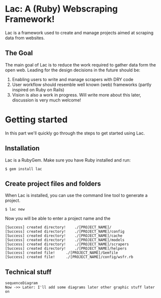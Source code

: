 # Lac: A (Ruby) Webscraping Framework!

Lac is a framework used to create and manage projects aimed at scraping data from websites.

## The Goal
The main goal of Lac is to reduce the work required to gather data form the open web. Leading for the design decisions in the future should be:

 1. Enabling users to write and manage scrapers with DRY code
 2. User workflow should resemble well known (web) frameworks (partly inspired on Ruby on Rails)
 3. Vision is also a work in progress. Will write more about this later, discussion is very much welcome!

# Getting started
In this part we'll quickly go through the steps to get started using Lac.

## Installation
Lac is a RubyGem. Make sure you have Ruby installed and run:

`$ gem install lac`


## Create project files and folders

When Lac is installed, you can use the command line tool to generate a project.

`$ lac new`

Now you will be able to enter a project name and the 

```
[Success] created directory!    ./[PROJECT_NAME]/
[Success] created directory!    ./[PROJECT_NAME]/config
[Success] created directory!    ./[PROJECT_NAME]/cache
[Success] created directory!    ./[PROJECT_NAME]/models
[Success] created directory!    ./[PROJECT_NAME]/scrapers
[Success] created directory!    ./[PROJECT_NAME]/helpers
[Success] created file!     ./[PROJECT_NAME]/Gemfile
[Success] created file!     ./[PROJECT_NAME]/config/wsfr.rb
```

## Technical stuff


```mermaid
sequenceDiagram
Now ->> Later: I'll add some diagrams later other graphic stuff later on

```

